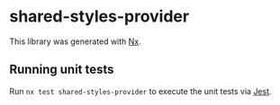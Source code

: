 # shared-styles-provider

This library was generated with [Nx](https://nx.dev).

## Running unit tests

Run `nx test shared-styles-provider` to execute the unit tests via [Jest](https://jestjs.io).
